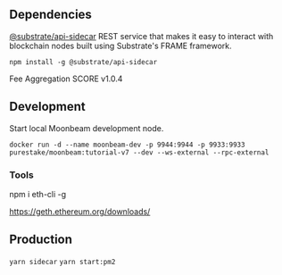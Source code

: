 ## Dependencies

[@substrate/api-sidecar](https://github.com/paritytech/substrate-api-sidecar)
REST service that makes it easy to interact with blockchain nodes built using Substrate's FRAME framework.

`npm install -g @substrate/api-sidecar`

Fee Aggregation SCORE v1.0.4

## Development

Start local Moonbeam development node.

`docker run -d --name moonbeam-dev -p 9944:9944 -p 9933:9933 purestake/moonbeam:tutorial-v7 --dev --ws-external --rpc-external`

### Tools

npm i eth-cli -g

https://geth.ethereum.org/downloads/

## Production

`yarn sidecar`
`yarn start:pm2`
